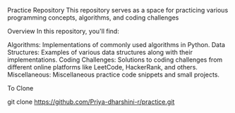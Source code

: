 Practice Repository
This repository serves as a space for practicing various programming concepts, algorithms, and coding challenges

Overview
In this repository, you'll find:

Algorithms: Implementations of commonly used algorithms in Python.
Data Structures: Examples of various data structures along with their implementations.
Coding Challenges: Solutions to coding challenges from different online platforms like LeetCode, HackerRank, and others.
Miscellaneous: Miscellaneous practice code snippets and small projects.

To Clone

git clone https://github.com/Priya-dharshini-r/practice.git

